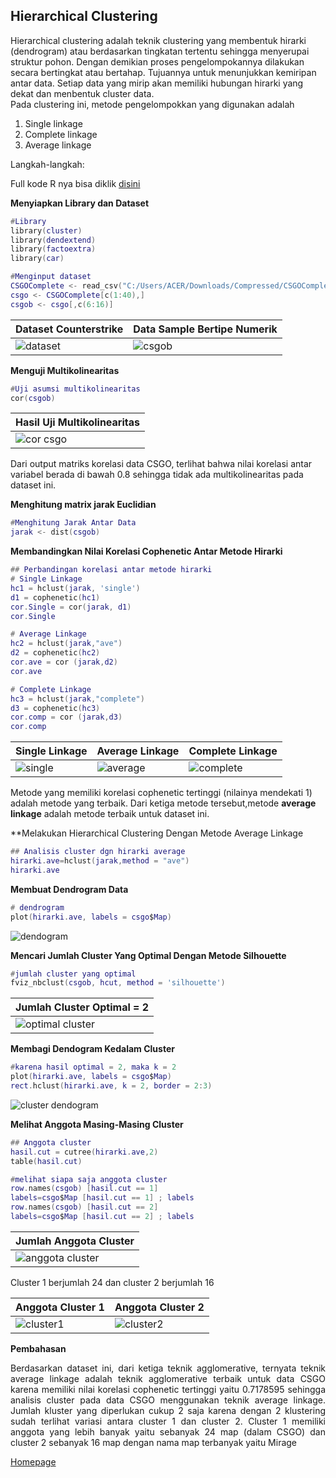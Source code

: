 ## Hierarchical Clustering
Hierarchical clustering adalah teknik clustering yang membentuk hirarki (dendrogram) atau berdasarkan tingkatan tertentu sehingga menyerupai struktur pohon. Dengan demikian proses pengelompokannya dilakukan secara bertingkat atau bertahap. Tujuannya untuk menunjukkan kemiripan antar data. Setiap data yang mirip akan memiliki hubungan hirarki yang dekat dan menbentuk cluster data. <br>
Pada clustering ini, metode pengelompokkan yang digunakan adalah
1. Single linkage
2. Complete linkage
3. Average linkage
</a>
Langkah-langkah:<br/>

Full kode R nya bisa diklik [disini](https://github.com/WiseStar282/Clustering-Project/blob/main/Hierarchical%20Clustering/Code_Hirarchical%20Clustering.R)

 **Menyiapkan Library dan Dataset**

```lua
#Library
library(cluster)
library(dendextend)
library(factoextra)
library(car)

#Menginput dataset
CSGOComplete <- read_csv("C:/Users/ACER/Downloads/Compressed/CSGOComplete.csv")
csgo <- CSGOComplete[c(1:40),]
csgob <- csgo[,c(6:16)]
```

|Dataset Counterstrike|Data Sample Bertipe Numerik|
|--|--|
|![dataset](https://user-images.githubusercontent.com/87527087/180655738-fef71c90-6f9a-4f73-9062-3a9e268c3b99.png)|![csgob](https://user-images.githubusercontent.com/87527087/180655742-7cd3dd4a-a6f6-48a3-a5b0-0396d905a863.png)|

**Menguji Multikolinearitas**

```lua
#Uji asumsi multikolinearitas
cor(csgob)
```
|Hasil Uji Multikolinearitas|
|--|
|![cor csgo](https://user-images.githubusercontent.com/87527087/180656064-b0d75f6c-ce69-4415-b4a1-5656965ad208.png)|
Dari output matriks korelasi data CSGO, terlihat bahwa nilai korelasi antar variabel berada di bawah 0.8 sehingga tidak ada multikolinearitas pada dataset ini.

**Menghitung matrix jarak Euclidian**
```lua
#Menghitung Jarak Antar Data
jarak <- dist(csgob)
```

**Membandingkan Nilai Korelasi Cophenetic Antar Metode Hirarki**

```lua
## Perbandingan korelasi antar metode hirarki
# Single Linkage
hc1 = hclust(jarak, 'single')
d1 = cophenetic(hc1)
cor.Single = cor(jarak, d1) 
cor.Single

# Average Linkage
hc2 = hclust(jarak,"ave")
d2 = cophenetic(hc2)
cor.ave = cor (jarak,d2)
cor.ave

# Complete Linkage
hc3 = hclust(jarak,"complete")
d3 = cophenetic(hc3)
cor.comp = cor (jarak,d3)
cor.comp
```
|Single Linkage|Average Linkage|Complete Linkage|
|--|--|--|
|![single](https://user-images.githubusercontent.com/87527087/180656402-56906bc4-5127-4bfa-bcfc-a799e986b9a7.png)|![average](https://user-images.githubusercontent.com/87527087/180656406-72edba60-3e10-4a0a-9ff1-888d973ecc8a.png)|![complete](https://user-images.githubusercontent.com/87527087/180656407-2d44796d-4c0d-4d41-a098-f222ae1c8b49.png)|

Metode yang memiliki korelasi cophenetic tertinggi (nilainya mendekati 1) adalah metode yang terbaik. Dari ketiga metode tersebut,metode **average linkage** adalah metode terbaik untuk dataset ini.

**Melakukan Hierarchical Clustering Dengan Metode Average Linkage

```lua
## Analisis cluster dgn hirarki average
hirarki.ave=hclust(jarak,method = "ave")
hirarki.ave
```

**Membuat Dendrogram Data**

```lua
# dendrogram
plot(hirarki.ave, labels = csgo$Map)
```
![dendogram](https://user-images.githubusercontent.com/87527087/180656785-7ae325a2-1d50-4017-87c8-a79d94b45c8a.png)

**Mencari Jumlah Cluster Yang Optimal Dengan Metode Silhouette**

```lua
#jumlah cluster yang optimal
fviz_nbclust(csgob, hcut, method = 'silhouette')
```
|Jumlah Cluster Optimal = 2|
|--|
| ![optimal cluster](https://user-images.githubusercontent.com/87527087/180656867-26b7940d-a3bd-46dc-b188-9af2883db37b.png)|

**Membagi Dendogram Kedalam Cluster**

```lua
#karena hasil optimal = 2, maka k = 2
plot(hirarki.ave, labels = csgo$Map)
rect.hclust(hirarki.ave, k = 2, border = 2:3)
```
![cluster dendogram](https://user-images.githubusercontent.com/87527087/180656899-7964ff09-f717-4fa7-bbed-0094a7a05b50.png)

**Melihat Anggota Masing-Masing Cluster**

```lua
## Anggota cluster
hasil.cut = cutree(hirarki.ave,2)
table(hasil.cut)

#melihat siapa saja anggota cluster
row.names(csgob) [hasil.cut == 1]
labels=csgo$Map [hasil.cut == 1] ; labels
row.names(csgob) [hasil.cut == 2]
labels=csgo$Map [hasil.cut == 2] ; labels
```
|Jumlah Anggota Cluster|
|--|
|![anggota cluster](https://user-images.githubusercontent.com/87527087/180657090-12d4ad12-1db2-4afc-a094-df23281c80da.png)|
Cluster 1 berjumlah 24 dan cluster 2 berjumlah 16

|Anggota Cluster 1|Anggota Cluster 2|
|--|--|
|![cluster1](https://user-images.githubusercontent.com/87527087/180657083-b1708969-a61b-4b50-b7d5-7d094a506ffd.png)|![cluster2](https://user-images.githubusercontent.com/87527087/180657085-fc145e5b-ab64-4230-9a79-438fd3f57b3f.png)| 

**Pembahasan**
<p align="justify">Berdasarkan dataset ini, dari ketiga teknik agglomerative, ternyata teknik average linkage adalah
teknik agglomerative terbaik untuk data CSGO karena memiliki nilai korelasi cophenetic tertinggi
yaitu 0.7178595 sehingga analisis cluster pada data CSGO menggunakan teknik average linkage.
Jumlah kluster yang diperlukan cukup 2 saja karena dengan 2 klustering sudah terlihat variasi
antara cluster 1 dan cluster 2. Cluster 1 memiliki anggota yang lebih banyak yaitu sebanyak 24
map (dalam CSGO) dan cluster 2 sebanyak 16 map dengan nama map terbanyak yaitu Mirage </p>

[Homepage](https://github.com/WiseStar282/Clustering-Project)
